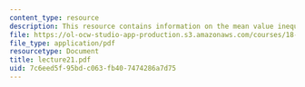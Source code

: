 ```yaml
---
content_type: resource
description: This resource contains information on the mean value inequality.
file: https://ol-ocw-studio-app-production.s3.amazonaws.com/courses/18-152-introduction-to-partial-differential-equations-fall-2005/7c6eed5f95bdc063fb407474286a7d75_lecture21.pdf
file_type: application/pdf
resourcetype: Document
title: lecture21.pdf
uid: 7c6eed5f-95bd-c063-fb40-7474286a7d75
---
```

